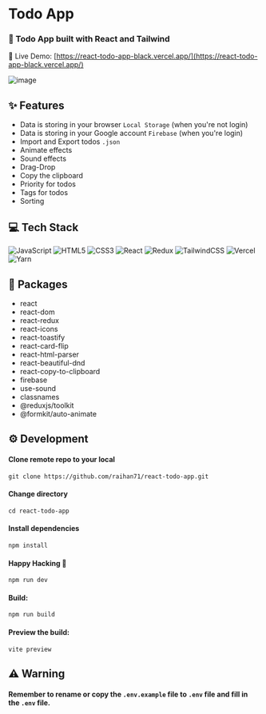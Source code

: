 # Todo App

### 📜 Todo App built with React and Tailwind

🔗 Live Demo: [https://react-todo-app-black.vercel.app/](https://react-todo-app-black.vercel.app/)

![image](https://user-images.githubusercontent.com/31585789/214531768-da1abde0-3043-402f-9ac5-48727aa8c1bf.png)


## ✨ Features

- Data is storing in your browser `Local Storage` (when you're not login)
- Data is storing in your Google account `Firebase` (when you're login)
- Import and Export todos `.json`
- Animate effects
- Sound effects
- Drag-Drop
- Copy the clipboard
- Priority for todos
- Tags for todos
- Sorting

## 💻 Tech Stack

![JavaScript](https://img.shields.io/badge/javascript-%23323330.svg?style=for-the-badge&logo=javascript&logoColor=%23F7DF1E)
![HTML5](https://img.shields.io/badge/html5-%23E34F26.svg?style=for-the-badge&logo=html5&logoColor=white)
![CSS3](https://img.shields.io/badge/css3-%231572B6.svg?style=for-the-badge&logo=css3&logoColor=white)
![React](https://img.shields.io/badge/react-%2320232a.svg?style=for-the-badge&logo=react&logoColor=%2361DAFB)
![Redux](https://img.shields.io/badge/redux-%23593d88.svg?style=for-the-badge&logo=redux&logoColor=white)
![TailwindCSS](https://img.shields.io/badge/tailwindcss-%2338B2AC.svg?style=for-the-badge&logo=tailwind-css&logoColor=white)
![Vercel](https://img.shields.io/badge/vercel-%23000000.svg?style=for-the-badge&logo=vercel&logoColor=white)
![Yarn](https://img.shields.io/badge/yarn-%232C8EBB.svg?style=for-the-badge&logo=yarn&logoColor=white)

## 📝 Packages

- react
- react-dom
- react-redux
- react-icons
- react-toastify
- react-card-flip
- react-html-parser
- react-beautiful-dnd
- react-copy-to-clipboard
- firebase
- use-sound
- classnames
- @reduxjs/toolkit
- @formkit/auto-animate

## ⚙️ Development

#### Clone remote repo to your local

```
git clone https://github.com/raihan71/react-todo-app.git
```

#### Change directory

```
cd react-todo-app
```

#### Install dependencies

```
npm install
```

#### Happy Hacking 🎉

```
npm run dev
```

#### Build:

```
npm run build
```

#### Preview the build:

```
vite preview
```

## ⚠️ Warning

#### Remember to rename or copy the `.env.example` file to `.env` file and fill in the `.env` file.
